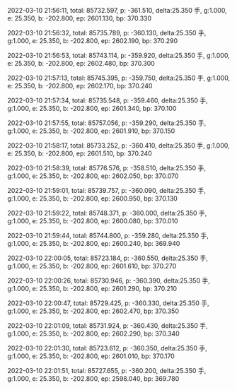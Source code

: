 2022-03-10 21:56:11, total: 85732.597, p: -361.510, delta:25.350 手, g:1.000, e: 25.350, b: -202.800, ep: 2601.130, bp: 370.330

2022-03-10 21:56:32, total: 85735.789, p: -360.130, delta:25.350 手, g:1.000, e: 25.350, b: -202.800, ep: 2602.190, bp: 370.290

2022-03-10 21:56:53, total: 85743.114, p: -359.920, delta:25.350 手, g:1.000, e: 25.350, b: -202.800, ep: 2602.480, bp: 370.300

2022-03-10 21:57:13, total: 85745.395, p: -359.750, delta:25.350 手, g:1.000, e: 25.350, b: -202.800, ep: 2602.170, bp: 370.240

2022-03-10 21:57:34, total: 85735.548, p: -359.460, delta:25.350 手, g:1.000, e: 25.350, b: -202.800, ep: 2601.340, bp: 370.100

2022-03-10 21:57:55, total: 85757.056, p: -359.290, delta:25.350 手, g:1.000, e: 25.350, b: -202.800, ep: 2601.910, bp: 370.150

2022-03-10 21:58:17, total: 85733.252, p: -360.410, delta:25.350 手, g:1.000, e: 25.350, b: -202.800, ep: 2601.510, bp: 370.240

2022-03-10 21:58:39, total: 85776.576, p: -358.510, delta:25.350 手, g:1.000, e: 25.350, b: -202.800, ep: 2602.050, bp: 370.070

2022-03-10 21:59:01, total: 85739.757, p: -360.090, delta:25.350 手, g:1.000, e: 25.350, b: -202.800, ep: 2600.950, bp: 370.130

2022-03-10 21:59:22, total: 85748.371, p: -360.000, delta:25.350 手, g:1.000, e: 25.350, b: -202.800, ep: 2600.080, bp: 370.010

2022-03-10 21:59:44, total: 85744.800, p: -359.280, delta:25.350 手, g:1.000, e: 25.350, b: -202.800, ep: 2600.240, bp: 369.940

2022-03-10 22:00:05, total: 85723.184, p: -360.550, delta:25.350 手, g:1.000, e: 25.350, b: -202.800, ep: 2601.610, bp: 370.270

2022-03-10 22:00:26, total: 85730.946, p: -360.390, delta:25.350 手, g:1.000, e: 25.350, b: -202.800, ep: 2601.290, bp: 370.210

2022-03-10 22:00:47, total: 85729.425, p: -360.330, delta:25.350 手, g:1.000, e: 25.350, b: -202.800, ep: 2602.470, bp: 370.350

2022-03-10 22:01:09, total: 85731.924, p: -360.430, delta:25.350 手, g:1.000, e: 25.350, b: -202.800, ep: 2602.290, bp: 370.340

2022-03-10 22:01:30, total: 85723.612, p: -360.350, delta:25.350 手, g:1.000, e: 25.350, b: -202.800, ep: 2601.010, bp: 370.170

2022-03-10 22:01:51, total: 85727.655, p: -360.200, delta:25.350 手, g:1.000, e: 25.350, b: -202.800, ep: 2598.040, bp: 369.780
